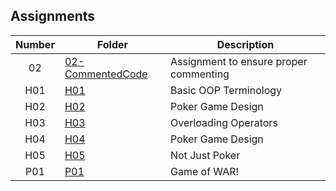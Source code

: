 ## Assignments

| Number | Folder | Description |
| :----: | ------ | ----------- |
| 02 | [02-CommentedCode](https://github.com/Taylor-Mendez/2143-OOP-Mendez/tree/master/Assignments/02-CommentedCode) | Assignment to ensure proper commenting |
| H01 | [H01](https://github.com/Taylor-Mendez/2143-OOP-Mendez/tree/master/Assignments/H01) | Basic OOP Terminology |
| H02 | [H02](https://github.com/Taylor-Mendez/2143-OOP-Mendez/tree/master/Assignments/H02) | Poker Game Design | 
| H03 | [H03](https://github.com/Taylor-Mendez/2143-OOP-Mendez/tree/master/Assignments/H03) | Overloading Operators |
| H04 | [H04](https://github.com/Taylor-Mendez/2143-OOP-Mendez/tree/master/Assignments/H04) | Poker Game Design |
| H05 | [H05](https://github.com/Taylor-Mendez/2143-OOP-Mendez/tree/master/Assignments/H05) | Not Just Poker |
| P01 | [P01](https://github.com/Taylor-Mendez/2143-OOP-Mendez/tree/master/Assignments/P01) | Game of WAR! |
